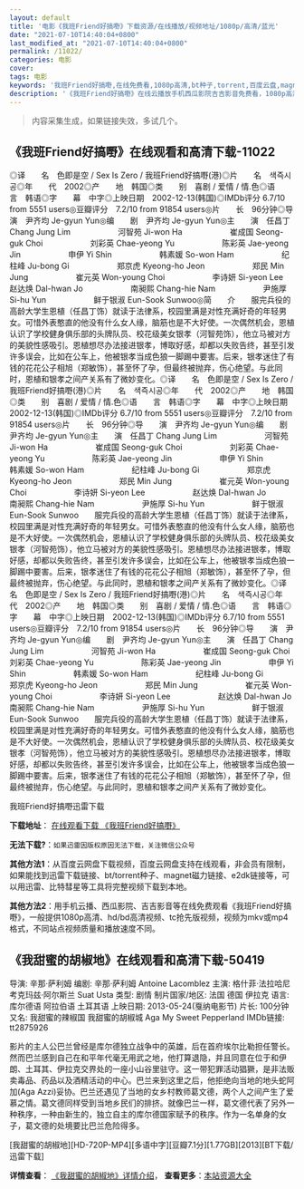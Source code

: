 ```yaml
---
layout: default
title: '电影《我班Friend好搞嘢》下载资源/在线播放/视频地址/1080p/高清/蓝光'
date: "2021-07-10T14:40:04+0800"
last_modified_at: "2021-07-10T14:40:04+0800"
permalink: /11022/
categories: 电影
cover:
tags: 电影
keywords: '我班Friend好搞嘢,在线免费看,1080p高清,bt种子,torrent,百度云盘,magnet,磁力链,迅雷下载资源'
description: '《我班Friend好搞嘢》在线云播放手机西瓜影院吉吉影音免费看，1080p高清bd/hd未删减完整版和tc抢先枪版，mkv/mp4格式，附带bt/torrent种子、magnet/磁力链、百度云盘、网盘资源迅雷下载链接'
---
```


>内容采集生成，如果链接失效，多试几个。


## 《我班Friend好搞嘢》在线观看和高清下载-11022

◎译　　名　色即是空 / Sex Is Zero / 我班Friend好搞嘢(港)◎片　　名　색즉시공◎年　　代　2002◎产　　地　韩国◎类　　别　喜剧 / 爱情 / 情.色◎语　　言　韩语◎字　　幕　中字◎上映日期　2002-12-13(韩国)◎IMDb评分 6.7/10 from 5551 users◎豆瓣评分　7.2/10 from 91854 users◎片　　长　96分钟◎导　　演　尹齐均 Je-gyun Yun◎编　　剧　尹齐均 Je-gyun Yun◎主　　演　任昌丁 Chang Jung Lim　　　　　　河智苑 Ji-won Ha　　　　　　崔成国 Seong-guk Choi　　　　　　刘彩英 Chae-yeong Yu　　　　　　陈彩英 Jae-yeong Jin　　　　　　申伊 Yi Shin　　　　　　韩素媛 So-won Ham　　　　　　纪柱峰 Ju-bong Gi　　　　　　郑京虎 Kyeong-ho Jeon　　　　　　郑民 Min Jung　　　　　　崔元英 Won-young Choi　　　　　　李诗妍 Si-yeon Lee　　　　　　赵达焕 Dal-hwan Jo　　　　　　南昶熙 Chang-hie Nam　　　　　　尹施厚 Si-hu Yun　　　　　　鲜于银淑 Eun-Sook Sunwoo◎简　　介　　服完兵役的高龄大学生恩植（任昌丁饰）就读于法律系，校园里满是对性充满好奇的年轻男女。可惜外表憨直的他没有什么女人缘，脑筋也是不大好使。一次偶然机会，恩植认识了学校健身俱乐部的头牌队员、校花级美女银孝（河智苑饰），他立马被对方的美貌性感吸引。恩植想尽办法接进银孝，博取好感，却都以失败告终，甚至引发许多误会，比如在公车上，他被银孝当成色狼一脚踢中要害。后来，银孝迷住了有钱的花花公子相旭（郑敏饰），甚至怀了孕，但最终被抛弃，伤心绝望。与此同时，恩植和银孝之间产关系有了微妙变化。◎译　　名　色即是空 / Sex Is Zero / 我班Friend好搞嘢(港)◎片　　名　색즉시공◎年　　代　2002◎产　　地　韩国◎类　　别　喜剧 / 爱情 / 情.色◎语　　言　韩语◎字　　幕　中字◎上映日期　2002-12-13(韩国)◎IMDb评分 6.7/10 from 5551 users◎豆瓣评分　7.2/10 from 91854 users◎片　　长　96分钟◎导　　演　尹齐均 Je-gyun Yun◎编　　剧　尹齐均 Je-gyun Yun◎主　　演　任昌丁 Chang Jung Lim　　　　　　河智苑 Ji-won Ha　　　　　　崔成国 Seong-guk Choi　　　　　　刘彩英 Chae-yeong Yu　　　　　　陈彩英 Jae-yeong Jin　　　　　　申伊 Yi Shin　　　　　　韩素媛 So-won Ham　　　　　　纪柱峰 Ju-bong Gi　　　　　　郑京虎 Kyeong-ho Jeon　　　　　　郑民 Min Jung　　　　　　崔元英 Won-young Choi　　　　　　李诗妍 Si-yeon Lee　　　　　　赵达焕 Dal-hwan Jo　　　　　　南昶熙 Chang-hie Nam　　　　　　尹施厚 Si-hu Yun　　　　　　鲜于银淑 Eun-Sook Sunwoo　　服完兵役的高龄大学生恩植（任昌丁饰）就读于法律系，校园里满是对性充满好奇的年轻男女。可惜外表憨直的他没有什么女人缘，脑筋也是不大好使。一次偶然机会，恩植认识了学校健身俱乐部的头牌队员、校花级美女银孝（河智苑饰），他立马被对方的美貌性感吸引。恩植想尽办法接进银孝，博取好感，却都以失败告终，甚至引发许多误会，比如在公车上，他被银孝当成色狼一脚踢中要害。后来，银孝迷住了有钱的花花公子相旭（郑敏饰），甚至怀了孕，但最终被抛弃，伤心绝望。与此同时，恩植和银孝之间产关系有了微妙变化。◎译　　名　色即是空 / Sex Is Zero / 我班Friend好搞嘢(港)◎片　　名　색즉시공◎年　　代　2002◎产　　地　韩国◎类　　别　喜剧 / 爱情 / 情.色◎语　　言　韩语◎字　　幕　中字◎上映日期　2002-12-13(韩国)◎IMDb评分 6.7/10 from 5551 users◎豆瓣评分　7.2/10 from 91854 users◎片　　长　96分钟◎导　　演　尹齐均 Je-gyun Yun◎编　　剧　尹齐均 Je-gyun Yun◎主　　演　任昌丁 Chang Jung Lim　　　　　　河智苑 Ji-won Ha　　　　　　崔成国 Seong-guk Choi　　　　　　刘彩英 Chae-yeong Yu　　　　　　陈彩英 Jae-yeong Jin　　　　　　申伊 Yi Shin　　　　　　韩素媛 So-won Ham　　　　　　纪柱峰 Ju-bong Gi　　　　　　郑京虎 Kyeong-ho Jeon　　　　　　郑民 Min Jung　　　　　　崔元英 Won-young Choi　　　　　　李诗妍 Si-yeon Lee　　　　　　赵达焕 Dal-hwan Jo　　　　　　南昶熙 Chang-hie Nam　　　　　　尹施厚 Si-hu Yun　　　　　　鲜于银淑 Eun-Sook Sunwoo　　服完兵役的高龄大学生恩植（任昌丁饰）就读于法律系，校园里满是对性充满好奇的年轻男女。可惜外表憨直的他没有什么女人缘，脑筋也是不大好使。一次偶然机会，恩植认识了学校健身俱乐部的头牌队员、校花级美女银孝（河智苑饰），他立马被对方的美貌性感吸引。恩植想尽办法接进银孝，博取好感，却都以失败告终，甚至引发许多误会，比如在公车上，他被银孝当成色狼一脚踢中要害。后来，银孝迷住了有钱的花花公子相旭（郑敏饰），甚至怀了孕，但最终被抛弃，伤心绝望。与此同时，恩植和银孝之间产关系有了微妙变化。


我班Friend好搞嘢迅雷下载

**下载地址**： [在线观看下载 《我班Friend好搞嘢》](https://www.993dy.com//vod-detail-id-35751.html) 


**无法下载?**：`如果迅雷因版权原因无法下载，关注微信公众号 `

**其他方法1**：从百度云网盘下载视频，百度云网盘支持在线观看，非会员有限制，如果能找到迅雷下载链接、bt/torrent种子、magnet磁力链接、e2dk链接等，可以用迅雷、比特彗星等工具将完整视频下载到本地。

**其他方法2**：用手机云播、西瓜影院、吉吉影音等在线免费观看《我班Friend好搞嘢》，一般提供1080p高清、hd/bd高清视频、tc抢先版视频，视频为mkv或mp4格式，不同站点视频质量和播放速度不同。


## 《我甜蜜的胡椒地》在线观看和高清下载-50419

导演: 辛那·萨利姆 编剧: 辛那·萨利姆 Antoine Lacomblez 主演: 格什菲·法拉哈尼 考克玛兹·阿尔斯兰 Suat Usta 类型: 剧情 制片国家/地区: 法国 德国 伊拉克 语言: 库尔德语 阿拉伯语 土耳其语 上映日期: 2013-05-24(戛纳电影节) 片长: 100分钟 又名: 我甜蜜的辣椒国 我甜蜜的胡椒城 Aga My Sweet Pepperland IMDb链接: tt2875926

影片的主人公巴兰曾经是库尔德独立战争中的英雄，后在首府埃尔比勒担任警长。然而巴兰感到自己在和平年代毫无用武之地，他打算退隐，并且同意在位于和伊朗、土耳其、伊拉克交界处的一座小山谷里驻守。这一带犯罪活动猖獗，是非法贩卖毒品、药品以及酒精活动的中心。巴兰来到这里之后，他拒绝向当地的地头蛇阿加(Aga Azzi)妥协。巴兰还遇见了当地的女乡村教师葛文德，两个人之间产生了爱慕之情。葛文德同样受到当地乡民们的排挤。就像巴兰一样，葛文德代表了另外一种秩序，一种由新生的，独立自主的库尔德国家赋予的秩序。作为一名单身的女子，葛文德的处境要比巴兰危险得多。


[我甜蜜的胡椒地][HD-720P-MP4][多语中字][豆瓣7.1分][1.77GB][2013][BT下载/迅雷下载]

**详情查看**： [《我甜蜜的胡椒地》详情介绍](/movie/50419/)， **查看更多**：[本站资源大全](/movie/t/all/)

